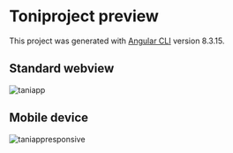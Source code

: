 # Toniproject preview

This project was generated with [Angular CLI](https://github.com/angular/angular-cli) version 8.3.15.

## Standard webview 

![taniapp](https://user-images.githubusercontent.com/43187463/76513625-4295b680-645f-11ea-8ed7-c838178c48c1.gif)

## Mobile device

![taniappresponsive](https://user-images.githubusercontent.com/43187463/76513666-4de8e200-645f-11ea-82af-46fa276fe9f2.gif)

